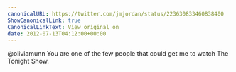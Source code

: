 ```yaml
---
canonicalURL: https://twitter.com/jmjordan/status/223630833460838400
ShowCanonicalLink: true
CanonicalLinkText: View original on
date: 2012-07-13T04:12:00+00:00
---
```

@oliviamunn You are one of the few people that could get me to watch The Tonight Show.